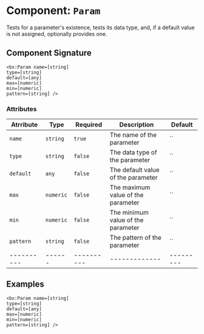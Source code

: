 [comment]: # (Note: This documentation is generated dynamically in the build process.  To modify the contents, change the javadoc on the _invoke method of the Component class)
# Component: `Param`

Tests for a parameter's existence, tests its data type, and, if a default value is not assigned, optionally provides one.

## Component Signature
```
<bx:Param name=[string]
type=[string]
default=[any]
max=[numeric]
min=[numeric]
pattern=[string] />
```
### Attributes

| Atrribute | Type | Required | Description | Default |
|----------|------|----------|-------------|---------|
| `name` | `string` | `true` | The name of the parameter | ``|
| `type` | `string` | `false` | The data type of the parameter | ``|
| `default` | `any` | `false` | The default value of the parameter | ``|
| `max` | `numeric` | `false` | The maximum value of the parameter | ``|
| `min` | `numeric` | `false` | The minimum value of the parameter | ``|
| `pattern` | `string` | `false` | The pattern of the parameter | ``|
|----------|------|----------|-------------|---------|



## Examples

```
<bx:Param name=[string]
type=[string]
default=[any]
max=[numeric]
min=[numeric]
pattern=[string] />
```
